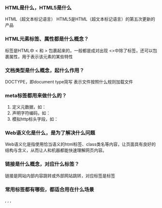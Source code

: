 ### HTML是什么，HTML5是什么
HTML（超文本标记语言）
HTML5是HTML（超文本标记语言）的第五次更新的产品

### HTML元素标签、属性都是什么概念？
标签是HTML中 < 和 > 包裹起来的，一般都是成对出现
<>中除了标签，还可以包裹属性，用于表示该元素的某些特性

### 文档类型是什么概念，起什么作用？
DOCTYPE，即document type简写
表示文件按照什么规则加载文件

### meta标签都用来做什么的？
1. 定义元数据，如：<meta name="name" content="蛋某人">
2. 声明字符编码，如：<meta charset="utf-8">
3. 模拟http标头字段，如：<meta http-equiv="content-Type" content="text/html charset=UTF-8">

### Web语义化是什么，是为了解决什么问题
Web语义化是指使用恰当语义的html标签、class类名等内容，让页面具有良好的结构与含义，从而让人和机器都能快速理解网页内容。

### 链接是什么概念，对应什么标签？
链接是网站内部内容跳转或外部网站跳转，对应标签是<a>标签

### 常用标签都有哪些，都适合用在什么场景
<html>, <head>, <body>, <title>, <meta>, <script>, <div>, <span>, <img>, <a>, <ul>, <li>, <em>,...

### 表单标签都有哪些，对应着什么功能，都有哪些属性
<form>:定义供用户输入的表单。
<fieldset>:定义域。即输入区加有文字的边框。
<legend>：定义域的标题，即边框上的文字。

<label>：定义一个控制的标签。如输入框前的文字，用以关联用户的选择。
<input>:定义输入域，常用。可设置type属性，从而具有不同功能。
<isindex>:已废弃，用input标签代替。
<textarea>:定义文本域(一个多行的输入控件)，默认可通过鼠标拖动调整大小。
<button>:定义一个按钮。

<optgroup>:定义选项组。选项组内需要放选项<option>。下拉列表<select>通常对应一个选项组，故此标签不常用。
<select>:定义一个选择列表，即下拉列表。
<option>:定义下拉列表中的选项。

html5新增：
<datalist>定义填写一个input时，提示几个datalist内的多个option用于选择。可通过input的list特性与此元素作关联。
<output>表示计算的结果。可通过for特性与其它能够影响运算的元素（如input）作关联。

### ol, ul, li, dl, dd, dt等这些标签都适合用在什么地方，举个例子
ol为有序列表,即为一个需要排序的列表内容进行排列;
ul为无序列表,即为一个需要列表但不需要排顺序的内容排列;
li为列表的内容;
dl为定义列表;
dt为定义列表内的标题或项目名称;
dd为定义定义列表中项目的描述
